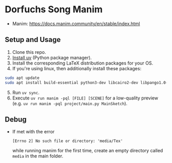 # Dorfuchs Song Manim

- Manim: https://docs.manim.community/en/stable/index.html

## Setup and Usage

1. Clone this repo.
2. [Install uv](https://docs.astral.sh/uv/getting-started/installation/#installation-methods) (Python package manager).
3. Install the corresponding LaTeX distribution packages for your OS.
4. If you're using linux, then additionally install these packages:

```bash
sudo apt update
sudo apt install build-essential python3-dev libcairo2-dev libpango1.0-dev
```

5. Run `uv sync`.
6. Execute `uv run manim -pql [FILE] [SCENE]` for a low-quality preview (e.g. `uv run manim -pql project/main.py MainSketch`).

## Debug

- If met with the error
  ```
  [Errno 2] No such file or directory: 'media/Tex'
  ```
  while running manim for the first time, create an empty directory called `media` in the main folder.
